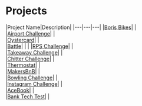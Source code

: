 # Projects
|Project Name|Description|
|---|---|---|
|[Boris Bikes]()|   |   
|[Airport Challenge](https://github.com/tsankhalpara/airport_challenge)|   |   
|[Oystercard](https://github.com/tsankhalpara/oystercard)|   |   
|[Battle](https://github.com/tsankhalpara/battle)|   |   |
|[RPS Challenge](https://github.com/tsankhalpara/rps-challenge)|   |   
|[Takeaway Challenge](https://github.com/tsankhalpara/takeaway-challenge)|   |   
|[Chitter Challenge](https://github.com/tsankhalpara/chitter-challenge)|   |   
|[Thermostat](https://github.com/tsankhalpara/thermostat)|   |   
|[MakersBnB](https://github.com/tsankhalpara/MakersBnB)|   |   
|[Bowling Challenge](https://github.com/tsankhalpara/bowling-challenge)|   |   
|[Instagram Challenge](https://github.com/tsankhalpara/intagram-challenge)|   |   
|[AceBook](https://github.com/tsankhalpara/acebook-MVP)|   |   
|[Bank Tech Test](https://github.com/tsankhalpara/bank-tech-test)|   |   
